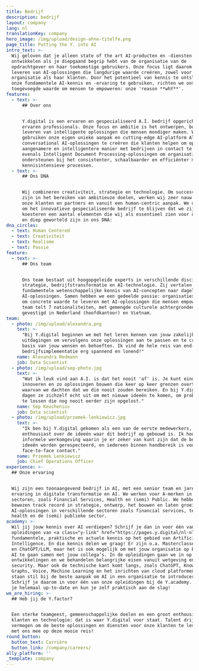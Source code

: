 ```yaml
---
title: Bedrijf
description: bedrijf
layout: company
lang: nl
translationKey: company
hero_image: /img/upload/design-ohne-titelfe.png
page_title: Putting the Y. into AI
intro_text: >-
  Wij geloven dat je alleen state of the art AI-producten en -diensten kunt
  ontwikkelen als je diepgaand begrip hebt van de organisatie van de
  opdrachtgever en haar toekomstige gebruikers. Onze focus ligt daarom op het
  leveren van AI-oplossingen die langdurige waarde creëren, zowel voor de
  organisatie als haar klanten. Door het potentieel van kennis te ontsluiten en
  onze fundamentele AI-kennis en -ervaring te gebruiken, richten we ons op
  toegevoegde waarde om mensen te empoweren: onze 'reason **whY**'.
features:
  - text: >-
      ## Over ons


      Y.digital is een ervaren en gespecialiseerd A.I. bedrijf opgericht door
      ervaren professionals. Onze focus en ambitie is het ontwerpen, bouwen en
      leveren van intelligente oplossingen die mensen mondiger maken. We
      gebruiken onze eigen unieke aanpak en cutting-edge AI-platform Ally om
      conversational AI-oplossingen te creëren die klanten helpen om op een
      aangenamere en intelligentere manier met bedrijven in contact te komen,
      evenals Intelligent Document Processing-oplossingen om organisaties te
      ondersteunen bij het consistenter, schaalbaarder en efficiënter maken van
      kennisintensieve processen.
  - text: >-
      ## Ons DNA


      Wij combineren creativiteit, strategie en technologie. Om succesvol te
      zijn in het bereiken van ambitieuze doelen, werken wij zeer nauw samen met
      onze klanten en partners en vanuit een human-centric aanpak. We doen dit
      om het innovatieve gespecialiseerde bedrijf te blijven dat we zijn. We
      koesteren een aantal elementen die wij als essentieel zien voor ons succes
      en diep geworteld zijn in ons DNA:
dna_circles:
  - text: Human Centered
  - text: Creativiteit
  - text: Realisme
  - text: Passie
feature:
  - text: >-
      ## Ons team


      Ons team bestaat uit hoogopgeleide experts in verschillende disciplines:
      strategie, bedrijfstransformatie en AI-technologie. Zij vertalen
      fundamentele wetenschappelijke kennis van AI-concepten naar dagelijkse
      AI-oplossingen. Samen hebben we een gedeelde passie: organisaties helpen
      om concrete waarde te leveren met AI-oplossingen die mensen empoweren. Het
      team telt 7 nationaliteiten, met gemengde culturele achtergronden en is
      gevestigd in Nederland (hoofdkantoor) en Vietnam.
team:
  - photo: /img/upload/alexandra.png
    text: >-
      "Bij Y.digital beginnen we met het leren kennen van jouw zakelijke
      uitdagingen om vervolgens onze oplossingen aan te passen en te creëren op
      basis van jouw wensen en behoeften. Ik vind de hele reis van end-to-end
      bedrijfsimplementatie erg spannend en lonend!"
    name: Alexandra Redmann
    job: Data Scientist
  - photo: /img/upload/sep-photo.jpg
    text: >-
      "Wat ik leuk vind aan A.I. is dat het nooit 'af' is. Je kunt eindeloos
      innoveren en zo oplossingen bouwen die keer op keer grenzen overtreffen
      waarvan we dachten dat we die nooit zouden bereiken. En bij Y.digital
      dagen ze zichzelf echt uit om met nieuwe ideeën te komen, om problemen op
      te lossen die nog nooit eerder zijn opgelost."
    name: Sep Keuchenius
    job: Data scientist
  - photo: /img/upload/przemek-lenkiewicz.jpg
    text: >-
      "Ik ben bij Y.digital gekomen als een van de eerste medewerkers, erg
      enthousiast over de ideeën waar dit bedrijf op gebouwd is. Ik hou van de
      informele werkomgeving waarin je er zeker van kunt zijn dat de beste
      ideeën worden gerespecteerd, en iedereen binnen handbereik is voor een
      face-to-face contact."
    name: Przemek Lenkiewicz
    job: Chief Operations Officer
experience: >-
  ## Onze ervaring


  Wij zijn een toonaangevend bedrijf in AI, met een senior team en jarenlange
  ervaring in digitale transformatie en AI. We werken voor A-merken in diverse
  sectoren, zoals Financial Services, Health en (semi) Public. We hebben een
  bewezen track record in strategie, ontwerp, het bouwen en laten groeien van
  AI-oplossingen in verschillende sectoren zoals financial services, telecom,
  health en de (semi) publieke sector.
academy: >-
  Wil jij jouw kennis over AI verdiepen? Schrijf je dan in voor één van onze
  opleidingen van <a class="y-link" href="https://pages.y.digital/nl-nl/y.academy" target="_blank" rel="noopener">Y.academy</a>! De experts van Y.digital beschikken over
  fundamentele, praktische en actuele kennis op het gebied van Artificial
  Intelligence. En die kennis delen we graag! Er zijn o.a. Masterclasses over AI
  en ChatGPT/LLM, maar het is ook mogelijk om met jouw organisatie op Expeditie
  AI te gaan samen met jouw collega’s. In de opleidingen gaan we in op alle
  ontwikkelingen en we behandelen belangrijke eisen vanuit wetgeving en
  security. Maar ook de technische kant komt langs, zoals ChatGPT, Knowledge
  Graphs, Voice, Machine Learning en het inrichten van cloud platformen. En we
  staan stil bij de beste aanpak om AI in een organisatie te introduceren.
  Schrijf je daarom in voor één van onze opleidingen bij de Y.academy. Zo blijf
  je helemaal up-to-date en kun je zelf praktisch aan de slag!
we_are_hiring: >-
  ## Heb jij de Y.factor?


  Een sterke teamgeest, gemeenschappelijke doelen en een groot enthousiasme voor
  klanten en technologie: dat is waar Y.digital voor staat. Talent drijft ons
  vermogen om de beste oplossingen en diensten voor onze klanten te leveren. Ga
  met ons mee op deze mooie reis!
round_button:
  button_text: Carrière
  button_link: /company/careers/
ally_platform: ''
_template: company
---
```



